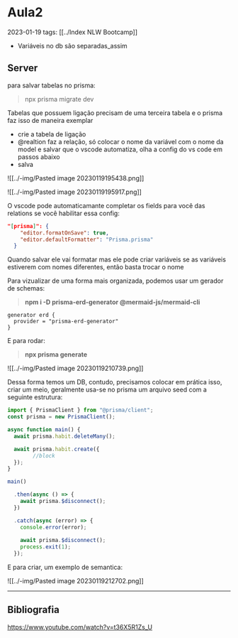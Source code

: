 # Aula2
2023-01-19
tags: [[../Index NLW Bootcamp]]

* Variáveis no db são separadas_assim

## Server

para salvar tabelas no prisma:

> npx prisma migrate dev

Tabelas que possuem ligação precisam de uma terceira tabela e o prisma faz isso de maneira exemplar

* crie a tabela de ligação
* @realtion faz a relação, só colocar o nome da variável com o nome da model e salvar que o vscode automatiza, olha a config do vs code em passos abaixo
* salva

![[../-img/Pasted image 20230119195438.png]]

![[../-img/Pasted image 20230119195917.png]]

O vscode pode automaticamante completar os fields para você das relations se você habilitar essa config:

~~~json
"[prisma]": {
    "editor.formatOnSave": true,
    "editor.defaultFormatter": "Prisma.prisma"
  }
~~~

Quando salvar ele vai formatar mas ele pode criar variáveis se as variáveis estiverem com nomes diferentes, então basta trocar o nome

Para vizualizar de uma forma mais organizada, podemos usar um gerador de schemas:

> **npm i -D prisma-erd-generator @mermaid-js/mermaid-cli**

~~~prisma
generator erd {
  provider = "prisma-erd-generator"
}
~~~

E para rodar:

> **npx prisma generate**

![[../-img/Pasted image 20230119210739.png]]

Dessa forma temos um DB, contudo, precisamos colocar em prática isso, criar um meio, geralmente usa-se no prisma um arquivo seed com a seguinte estrutura:

~~~ts
import { PrismaClient } from "@prisma/client";
const prisma = new PrismaClient();

async function main() {
  await prisma.habit.deleteMany();

  await prisma.habit.create({
		//block
  });
}

main()

  .then(async () => {
    await prisma.$disconnect();
  })

  .catch(async (error) => {
    console.error(error);
    
    await prisma.$disconnect();
    process.exit(1);
  });
~~~

E para criar, um exemplo de semantica:

![[../-img/Pasted image 20230119212702.png]]

-----------------------------------------------
## Bibliografia

https://www.youtube.com/watch?v=t36X5R1Zs_U